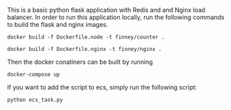This is a basic python flask application with Redis and and Nginx load balancer. In order to run this application locally, run the following commands to build the flask and nginx images.
 ```
 docker build -f Dockerfile.node -t finney/counter .
```
```
docker build -f Dockerfile.nginx -t finney/nginx .
```
Then the docker conatiners can be built by running
```
docker-compose up
```
If you want to add the script to ecs, simply run the following script:
```
python ecs_task.py
```
